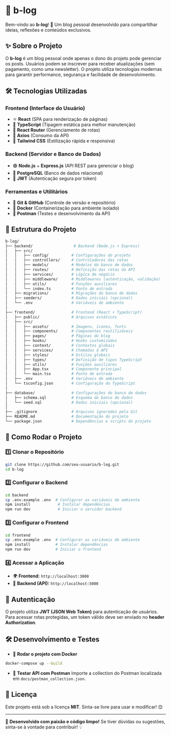 # 📖 b-log

Bem-vindo ao **b-log**! 🚀 Um blog pessoal desenvolvido para compartilhar ideias, reflexões e conteúdos exclusivos.

## ✨ Sobre o Projeto

O **b-log** é um blog pessoal onde apenas o dono do projeto pode gerenciar os posts. Usuários podem se inscrever para receber atualizações (sem pagamento, como uma newsletter). O projeto utiliza tecnologias modernas para garantir performance, segurança e facilidade de desenvolvimento.

## 🛠 Tecnologias Utilizadas

### **Frontend** (Interface do Usuário)

- ⚛️ **React** (SPA para renderização de páginas)
- 📜 **TypeScript** (Tipagem estática para melhor manutenção)
- 🚏 **React Router** (Gerenciamento de rotas)
- 🔗 **Axios** (Consumo da API)
- 🎨 **Tailwind CSS** (Estilização rápida e responsiva)

### **Backend** (Servidor e Banco de Dados)

- 🟢 **Node.js** + **Express.js** (API REST para gerenciar o blog)
- 🐘 **PostgreSQL** (Banco de dados relacional)
- 🔐 **JWT** (Autenticação segura por token)

### **Ferramentas e Utilitários**

- 🐙 **Git & GitHub** (Controle de versão e repositório)
- 🐳 **Docker** (Containerização para ambiente isolado)
- 📮 **Postman** (Testes e desenvolvimento da API)

## 📂 Estrutura do Projeto

```bash
b-log/
├── backend/                  # Backend (Node.js + Express)
│   ├── src/
│   │   ├── config/          # Configurações do projeto
│   │   ├── controllers/     # Controladores das rotas
│   │   ├── models/          # Modelos do banco de dados
│   │   ├── routes/          # Definição das rotas da API
│   │   ├── services/        # Lógica de negócio
│   │   ├── middleware/      # Middlewares (autenticação, validação)
│   │   ├── utils/           # Funções auxiliares
│   │   └── index.ts         # Ponto de entrada
│   ├── migrations/          # Migrações do banco de dados
│   ├── seeders/             # Dados iniciais (opcional)
│   └── .env                 # Variáveis de ambiente
│
├── frontend/                # Frontend (React + TypeScript)
│   ├── public/              # Arquivos estáticos
│   ├── src/
│   │   ├── assets/          # Imagens, ícones, fonts
│   │   ├── components/      # Componentes reutilizáveis
│   │   ├── pages/           # Páginas do blog
│   │   ├── hooks/           # Hooks customizados
│   │   ├── context/         # Contextos globais
│   │   ├── services/        # Chamadas à API
│   │   ├── styles/          # Estilos globais
│   │   ├── types/           # Definição de tipos TypeScript
│   │   ├── utils/           # Funções auxiliares
│   │   ├── App.tsx          # Componente principal
│   │   └── main.tsx         # Ponto de entrada
│   ├── .env                 # Variáveis de ambiente
│   └── tsconfig.json        # Configuração do TypeScript
│
├── database/                # Configurações do banco de dados
│   ├── schema.sql           # Esquema do banco de dados
│   └── seed.sql             # Dados iniciais (opcional)
│
├── .gitignore               # Arquivos ignorados pelo Git
├── README.md                # Documentação do projeto
└── package.json             # Dependências e scripts do projeto
```

## 🚀 Como Rodar o Projeto

### **1️⃣ Clonar o Repositório**

```bash
git clone https://github.com/seu-usuario/b-log.git
cd b-log
```

### **2️⃣ Configurar o Backend**

```bash
cd backend
cp .env.example .env  # Configurar as variáveis de ambiente
npm install            # Instalar dependências
npm run dev            # Iniciar o servidor backend
```

### **3️⃣ Configurar o Frontend**

```bash
cd frontend
cp .env.example .env  # Configurar as variáveis de ambiente
npm install           # Instalar dependências
npm run dev           # Iniciar o frontend
```

### **4️⃣ Acessar a Aplicação**

- 🌍 **Frontend:** `http://localhost:3000`
- 🔗 **Backend (API):** `http://localhost:5000`

## 🔑 Autenticação

O projeto utiliza **JWT (JSON Web Token)** para autenticação de usuários. Para acessar rotas protegidas, um token válido deve ser enviado no **header Authorization**.

## 🛠 Desenvolvimento e Testes

- 🐳 **Rodar o projeto com Docker**

```bash
docker-compose up --build
```

- 📮 **Testar API com Postman**
  Importe a collection do Postman localizada em `docs/postman_collection.json`.

## 📜 Licença

Este projeto está sob a licença **MIT**. Sinta-se livre para usar e modificar! 😊

---

🚀 **Desenvolvido com paixão e código limpo!** Se tiver dúvidas ou sugestões, sinta-se à vontade para contribuir! 💡
